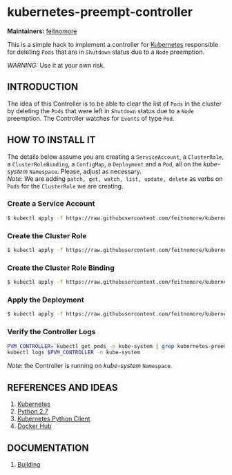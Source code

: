 # kubernetes-preempt-controller


**Maintainers:** [feitnomore](https://github.com/feitnomore/)

This is a simple hack to implement a controller for [Kubernetes](https://kubernetes.io) responsible for deleting `Pods` that are in `Shutdown` status due to a `Node` preemption.

*WARNING:* Use it at your own risk.

## INTRODUCTION

The idea of this Controller is to be able to clear the list of `Pods` in the cluster by deleting the `Pods` that were left in `Shutdown` status due to a `Node` preemption.
The Controller watches for `Events` of type `Pod`. 

## HOW TO INSTALL IT

The details below assume you are creating a `ServiceAccount`, a `ClusterRole`, a `ClusterRoleBinding`, a `ConfigMap`, a `Deployment` and a `Pod`, all on the *kube-system* `Namespace`. Please, adjust as necessary.  
*Note:* We are adding `patch, get, watch, list, update, delete` as verbs on `Pods` for the `ClusterRole` we are creating.

### Create a Service Account
```sh
$ kubectl apply -f https://raw.githubusercontent.com/feitnomore/kubernetes-prempt-controller/master/examples/kubernetes-preempt-controller_ServiceAccount.yaml
```
### Create the Cluster Role
```sh
$ kubectl apply -f https://raw.githubusercontent.com/feitnomore/kubernetes-preempt-controller/master/examples/kubernetes-preempt-controller_ClusterRole.yaml
```
### Create the Cluster Role Binding
```sh
$ kubectl apply -f https://raw.githubusercontent.com/feitnomore/kubernetes-preempt-controller/master/examples/kubernetes-preempt-controller_ClusterRoleBinding.yaml
```

### Apply the Deployment
```sh
$ kubectl apply -f https://raw.githubusercontent.com/feitnomore/kubernetes-preempt-controller/master/examples/kubernetes-preempt-controller_Deployment.yaml
```


### Verify the Controller Logs
```sh
PVM_CONTROLLER=`kubectl get pods -n kube-system | grep kubernetes-preempt-controller | awk '{print $1}'`
kubectl logs $PVM_CONTROLLER -n kube-system
```
*Note:* the Controller is running on *kube-system* `Namespace`.  


## REFERENCES AND IDEAS

1. [Kubernetes](https://kubernetes.io/)
2. [Python 2.7](https://www.python.org/)
3. [Kubernetes Python Client](https://github.com/kubernetes-client/python)
4. [Docker Hub](https://hub.docker.com/r/feitnomore/kubernetes-preempt-controller/)

## DOCUMENTATION

1. [Building](https://github.com/feitnomore/kubernetes-preempt-controller/blob/master/BUILD.md)


